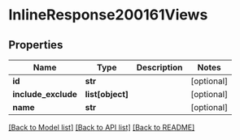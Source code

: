 # InlineResponse200161Views

## Properties
Name | Type | Description | Notes
------------ | ------------- | ------------- | -------------
**id** | **str** |  | [optional] 
**include_exclude** | **list[object]** |  | [optional] 
**name** | **str** |  | [optional] 

[[Back to Model list]](../README.md#documentation-for-models) [[Back to API list]](../README.md#documentation-for-api-endpoints) [[Back to README]](../README.md)

